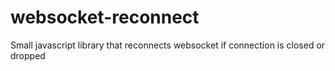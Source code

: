 # websocket-reconnect
Small javascript library that reconnects websocket if connection is closed or dropped

